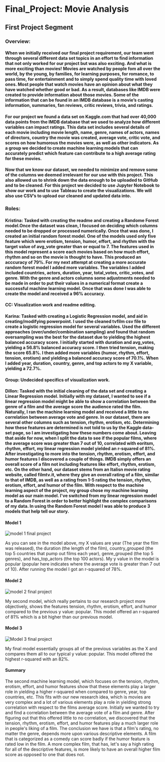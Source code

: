 # Final_Project: Movie Analysis
## First Project Segment

### Overview:

####    When we initially received our final project requirement, our team went through several different data set topics in an effort to find information that not only worked for our project but was also exciting. And what is more exciting than movies! Movies are watched by people fom all over the world, by the young, by families, for learning purposes, for romance, to pass time, for entertainment and to simply spend quality time with loved ones. Most people that watch movies have an opinion about what they have watched whether good or bad. As a result, databases like IMDB were created to provide information about those movies. Some of the information that can be found in an IMDB database is a movie’s casting information, summaries, fan reviews, critic reviews, trivia, and ratings.

####    For our project we found a data set on Kaggle.com that had over 40,000 data points from the IMDB database that we used to analyze how different variables can impact ratings. This data set includes several details of each movie including movie length, name, genre, names of actors, names of directors, country the movie was created, average vote, critic vote, and scores on how humorous the movies were, as well as other indicators. As a group we decided to create machine learning models that can accurately predict which feature can contribute to a high average rating for these movies.

####    Now that we know our dataset, we needed to minimize and remove some of the columns we deemed irrelevant for our use with this project. This also allowed us to shrink down the data enough to be uploaded to GitHub and to be cleaned. For this project we decided to use Jupyter Notebook to show our work and to use Tableau to create the visualizations. We will also use CSV’s to upload our cleaned and updated data into.

### Roles:

#### Kristina: Tasked with creating the readme and creating a Randome Forest model.Once the dataset was clean, I focused on deciding which columns needed to be dropped or processed numerically. Once that was done, I created an initial random forest model. One of the models used only five feature which were erotism, tension, humor, effort, and rhythm with the target value of avg_vote greater than or equal to 7. The features used in this model represent a score each movies based on how much effort, rhythm and so on the movie is thought to have. This produced an acccuracy of 79%. For my next attempt at creating a more accurate random forest model I added more variables. The variables I added included countries, actors, duration, year, total_votes, critic_votes, and genre. With the genre and actors columns some adjustments needed to be made in order to put their values in a numerical format create a successful machine learning model. Once that was done I was able to create the model and received a 96% accuracy. 
#### CC: Visualization work and readme editing.

#### Karina: Tasked with creating a Logistic Regression model, and aid in creating/modifying powerpoint. I used the cleaned tvfilm csv file to create a logistic regression model for several variables. Used the different approaches (over/under/combination sampling) and found that random oversampling was the best for the dataset due to yielding the highest balanced accuracy score. I initially started with duration and avg_votes, yielding a 56.8% balanced accuracy score. I then tried tension, making the score 65.8%. I then added more variables (humor, rhythm, effort, tension, erotism) and yielding a balanced accuracy score of 70.1%. When I added year, duration, country, genre, and top actors to my X variable, yielding a 72.7%.

#### Group: Undecided specifics of visualization work.
#### Dillon: Tasked with the initial cleaning of the data set and creating a Linear Regression model. Initially with my dataset, I wanted to see if a linear regression model might be able to show a correlation between the genre of a film and the average score the audience rated the film. Naturally, I ran the machine learning model and received a little to no correlation between average vote and genre. In our dataset, there are several other columns such as tension, rhythm, erotism, etc. Determining how these features are determined is not told to us by the Kaggle data-set page, so I am investigating how these numbers come about. Leaving that aside for now, when I split the data to see if the popular films, where the average score was greater than 7 out of 10, correlated with eoritsm, rhythm, effort, my linear regression model yielded an r-squared of 81%. After investigating to more into the tension, rhythm, erotism, effort, and humor features I discovered a couple of things. IMDB simply offers an overall score of a film not including features like effort, rhythm, erotism, etc. On the other hand, our dataset stems from an Italisn movie rating website, called filmtv.it, where they give an overall rating of a film, similar to that of IMDB, as well as a rating from 1-5 rating the tension, rhythm, erotism, effort, and humor of the film. With respect to the machine learning aspect of the project, my group chose my machine learning model as our main model. I've switched from my linear regression model to a Random Forest in order to better highlight the complex comparisons of my data. In using the Random Forest model I was able to produce 3 models that help tell our story. 

#### Model 1


![model 1 final project ](https://user-images.githubusercontent.com/112899813/219524629-377f11ef-3a6e-49a0-9cad-5892910c87f4.png)


As you can see in the model above, my X values are year (The year the film was released), the duration (the length of the film), country_grouped (the top 5 countries that pump out films each year), genre_grouped (the top 5 genres), and has_top_actors (the top 100 actors). My y value in the model is popular (popular here indicates where the average vote is greater than 7 out of 10). After running the model I got an r-squared of 78%. 


#### Model 2


![model 2 final project ](https://user-images.githubusercontent.com/112899813/219528005-2667c662-c48c-4346-83e1-028c5796bb43.png)


My second model, which really pertains to our research project more objectively, shows the features tension, rhythm, erotism, effort, and humor compared to the previous y value: popular. This model offered an r-squared of 81% which is a bit higher than our previous model. 


#### Model 3


![Model 3 final project ](https://user-images.githubusercontent.com/112899813/219529124-ccdc2819-d84f-4682-a120-a2addc1b269b.png)


My final model essentially groups all of the previous variables as the X and compares them all to our typical y value: popular. This model offered the highest r-squared with an 82%. 


#### Summary 

The second machine learning model, which focuses on the tension, rhythm, erotism, effort, and humor features show that these elements play a larger role in yielding a higher r-squared when compared to genre, year, top countries, etc. This fits with our new research idea, which is movies are very complex and a lot of various elements play a role in yielding strong correlation with respect to the films average score. Initially we wanted to try and find a correlation between the average vote of a film and genre. After figuring out that this offered little to no correlation, we discovered that the tension, rhythm, erotism, effort, and humor features play a much larger role in people's liking of a film. The conclusion we have is that a film's rating, no matter the genre, depends more upon various descriptive elements. A film that is categorized as a comedy can score badly if the humor feature is rated low in the film. A more complex film, that has, let's say a high rating for all of the descriptive features, is more likely to have an overall higher film score as opposed to one that does not. 

